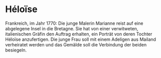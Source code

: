 # Héloïse
Frankreich, im Jahr 1770: Die junge Malerin Marianne reist auf eine abgelegene Insel in die Bretagne. Sie hat von einer verwitweten, italienischen Gräfin den Auftrag erhalten, ein Porträt von deren Tochter Héloïse anzufertigen. Die junge Frau soll mit einem Adeligen aus Mailand verheiratet werden und das Gemälde soll die Verbindung der beiden besiegeln.
